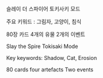 슬레이 더 스파이어 토키사키 모드

주요 키워드 : 그림자, 고양이, 침식

80장 카드
4개의 유물
2개의 이벤트


Slay the Spire Tokisaki Mode

Key keywords: Shadow, Cat, Erosion

80 cards
four artefacts
Two events
